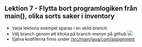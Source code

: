 ## Lektion 7 - Flytta bort programlogiken från main(), olika sorts saker i inventory


- Varje lektions exempel sparas i en skild _branch_.
- Välj branch genom att klicka på branch-menyn på github ![](https://people.arcada.fi/~welandfr/assets/main2.png)
- Själva kodfilerna finns under [/src/main/java/com/assignment](https://github.com/fw-teaching/datastrukturer-21-exempel/tree/lektion-7-thingTypes-main-refactor/src/main/java/com/assignment)


